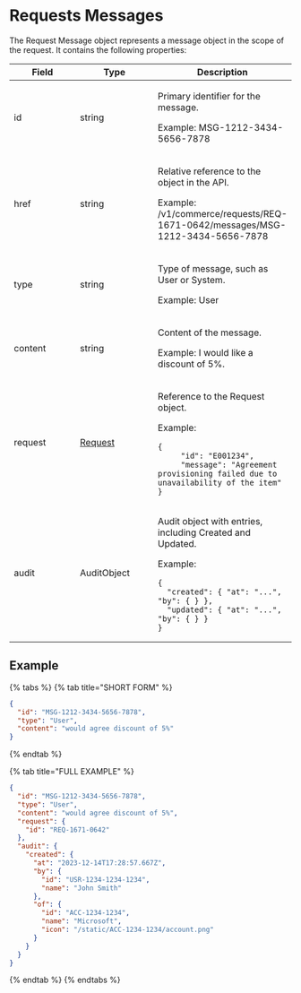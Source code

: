 # Requests Messages

The Request Message object represents a message object in the scope of the request. It contains the following properties:

<table><thead><tr><th width="119">Field</th><th width="136">Type</th><th>Description</th></tr></thead><tbody><tr><td>id</td><td>string</td><td><p>Primary identifier for the message.</p><p>Example: MSG-1212-3434-5656-7878</p></td></tr><tr><td>href</td><td>string</td><td><p>Relative reference to the object in the API.</p><p>Example: /v1/commerce/requests/REQ-1671-0642/messages/MSG-1212-3434-5656-7878</p></td></tr><tr><td>type</td><td>string</td><td><p>Type of message, such as User or System.</p><p>Example: User</p></td></tr><tr><td>content</td><td>string</td><td><p>Content of the message.</p><p>Example: I would like a discount of 5%.</p></td></tr><tr><td>request</td><td><a href="../requests/#request-object">Request</a></td><td><p>Reference to the Request object.</p><p>Example:</p><pre class="language-json" data-overflow="wrap"><code class="lang-json">{
     "id": "E001234",
     "message": "Agreement provisioning failed due to unavailability of the item"
}
</code></pre></td></tr><tr><td>audit</td><td>AuditObject</td><td><p>Audit object with entries, including Created and Updated.</p><p>Example:</p><pre class="language-json" data-overflow="wrap"><code class="lang-json">{
  "created": { "at": "...", "by": { } },
  "updated": { "at": "...", "by": { } }
}
</code></pre></td></tr></tbody></table>

## Example <a href="#example" id="example"></a>

{% tabs %}
{% tab title="SHORT FORM" %}
```json
{
  "id": "MSG-1212-3434-5656-7878",
  "type": "User",
  "content": "would agree discount of 5%"
}
```
{% endtab %}

{% tab title="FULL EXAMPLE" %}
```json
{
  "id": "MSG-1212-3434-5656-7878",
  "type": "User",
  "content": "would agree discount of 5%",
  "request": {
    "id": "REQ-1671-0642"
  },
  "audit": {
    "created": { 
      "at": "2023-12-14T17:28:57.667Z", 
      "by": {
        "id": "USR-1234-1234-1234",
        "name": "John Smith"
      },
      "of": {
        "id": "ACC-1234-1234",
        "name": "Microsoft",
        "icon": "/static/ACC-1234-1234/account.png"
      }
    }
  }
}
```
{% endtab %}
{% endtabs %}
